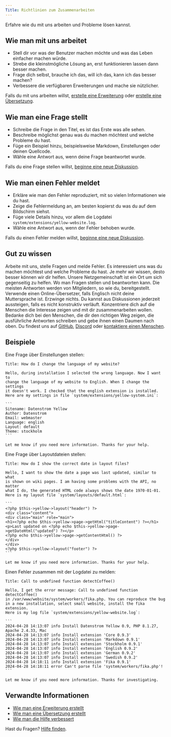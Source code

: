 ```yaml
---
Title: Richtlinien zum Zusammenarbeiten
---
```

Erfahre wie du mit uns arbeiten und Probleme lösen kannst.

## Wie man mit uns arbeitet

* Stell dir vor was der Benutzer machen möchte und was das Leben einfacher machen würde.
* Strebe die kleinstmögliche Lösung an, erst funktionieren lassen dann besser machen.
* Frage dich selbst, brauche ich das, will ich das, kann ich das besser machen?
* Verbessere die verfügbaren Erweiterungen und mache sie nützlicher.

Falls du mit uns arbeiten willst, [erstelle eine Erweiterung](https://datenstrom.se/de/yellow/extensions/) oder [erstelle eine Übersetzung](how-to-customise-a-language#erstelle-eine-übersetzung).

## Wie man eine Frage stellt

* Schreibe die Frage in den Titel, es ist das Erste was alle sehen.
* Beschreibe möglichst genau was du machen möchtest und welche Probleme du hast.
* Füge ein Beispiel hinzu, beispielsweise Markdown, Einstellungen oder deinen Quellcode.
* Wähle eine Antwort aus, wenn deine Frage beantwortet wurde.

Falls du eine Frage stellen willst, [beginne eine neue Diskussion](https://github.com/datenstrom/yellow/discussions/categories/ask-a-question).

## Wie man einen Fehler meldet

* Erkläre wie man den Fehler reproduziert, mit so vielen Informationen wie du hast.
* Zeige die Fehlermeldung an, am besten kopierst du was du auf dem Bildschirm siehst.
* Füge viele Details hinzu, vor allem die Logdatei `system/extensions/yellow-website.log`.
* Wähle eine Antwort aus, wenn der Fehler behoben wurde.

Falls du einen Fehler melden willst, [beginne eine neue Diskussion](https://github.com/datenstrom/yellow/discussions/categories/report-a-bug).

## Gut zu wissen

Arbeite mit uns, stelle Fragen und melde Fehler. Es interessiert uns was du machen möchtest und welche Probleme du hast. Je mehr wir wissen, desto besser können wir dir helfen. Unsere Netzgemeinschaft ist ein Ort um sich gegenseitig zu helfen. Wo man Fragen stellen und beantworten kann. Die meisten Antworten werden von Mitgliedern, so wie du, bereitgestellt. Verwende einen Online-Übersetzer, falls Englisch nicht deine Muttersprache ist. Erzwinge nichts. Du kannst aus Diskussionen jederzeit aussteigen, falls es nicht konstruktiv verläuft. Konzentriere dich auf die Menschen die Interesse zeigen und mit dir zusammenarbeiten wollen. Bedanke dich bei den Menschen, die dir den richtigen Weg zeigen, die ausführliche Antworten schreiben und gebe ihnen einen Daumen nach oben. Du findest uns auf [GitHub](https://github.com/datenstrom), [Discord](https://discord.gg/NYvTETsHS9) oder [kontaktiere einen Menschen](https://datenstrom.se/de/contact/).

## Beispiele

Eine Frage über Einstellungen stellen:

    Title: How do I change the language of my website?
    
    Hello, during installation I selected the wrong language. Now I want to 
    change the language of my website to English. When I change the settings 
    it doesn't work. I checked that the english extension is installed. 
    Here are my settings in file `system/extensions/yellow-system.ini`:
    
    ```
    Sitename: Datenstrom Yellow
    Author: Datenstrom
    Email: webmaster
    Language: english
    Layout: default
    Theme: stockholm
    ```
    
    Let me know if you need more information. Thanks for your help.

Eine Frage über Layoutdateien stellen:

    Title: How do I show the correct date in layout files?
    
    Hello, I want to show the date a page was last updated, similar to what 
    is shown on wiki pages. I am having some problems with the API, no matter 
    what I do, the generated HTML code always shows the date 1970-01-01.
    Here is my layout file `system/layouts/default.html`:
    
    ```
    <?php $this->yellow->layout("header") ?>
    <div class="content">
    <div class="main" role="main">
    <h1><?php echo $this->yellow->page->getHtml("titleContent") ?></h1>
    <p>Last updated on <?php echo $this->yellow->page->getDateHtml("updated") ?></p>
    <?php echo $this->yellow->page->getContentHtml() ?>
    </div>
    </div>
    <?php $this->yellow->layout("footer") ?>
    ```
    
    Let me know if you need more information. Thanks for your help.

Einen Fehler zusammen mit der Logdatei zu melden:

    Title: Call to undefined function detectCoffee()
    
    Hello, I get the error message: Call to undefined function detectCoffee() 
    in /var/www/website/system/workers/fika.php. You can reproduce the bug 
    in a new installation, select small website, install the fika extension. 
    Here is my log file `system/extensions/yellow-website.log`:
    
    ```
    2024-04-28 14:13:07 info Install Datenstrom Yellow 0.9, PHP 8.1.27, Apache 2.4.33, Mac
    2024-04-28 14:13:07 info Install extension 'Core 0.9.3'
    2024-04-28 14:13:07 info Install extension 'Markdown 0.9.1'
    2024-04-28 14:13:07 info Install extension 'Stockholm 0.9.1'
    2024-04-28 14:13:07 info Install extension 'English 0.9.2'
    2024-04-28 14:13:07 info Install extension 'German 0.9.2'
    2024-04-28 14:13:07 info Install extension 'Swedish 0.9.2'
    2024-04-28 14:18:11 info Install extension 'Fika 0.9.1'
    2024-04-28 14:18:11 error Can't parse file 'system/workers/fika.php'!
    ```
    
    Let me know if you need more information. Thanks for investigating.

## Verwandte Informationen

* [Wie man eine Erweiterung erstellt](https://github.com/annaesvensson/yellow-publish/tree/main/README-de.md)
* [Wie man eine Übersetzung erstellt](https://github.com/annaesvensson/yellow-language/tree/main/README-de.md)
* [Wie man die Hilfe verbessert](https://github.com/annaesvensson/yellow-help/tree/main/README-de.md) 

Hast du Fragen? [Hilfe finden](.).
